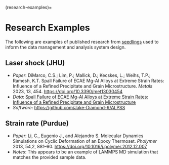 (research-examples)=
# Research Examples

The following are examples of published research from [seedlings](seedlings-profiles)
used to inform the data management and analysis system design.

## Laser shock (JHU)

* *Paper*: DiMarco, C.S.; Lim, P.; Mallick, D.; Kecskes, L.; Weihs, T.P.; Ramesh, K.T.
Spall Failure of ECAE Mg-Al Alloys at Extreme Strain Rates: Influence of a
Refined Precipitate and Grain Microstructure. _Metals_ 2023, 13, 454. 
https://doi.org/10.3390/met13030454
* *Data*: [Spall Failure of ECAE Mg-Al Alloys at Extreme Strain Rates: Influence of a
Refined Precipitate and Grain
Microstructure](https://craedl.org/pubs?p=6348&t=3&c=187&s=hemi&d=https:%2F%2Ffs.craedl.org#publications)
* *Software*: https://github.com/Jake-Diamond-9/ALPSS


## Strain rate (Purdue)

* *Paper*: Li, C., Eugenio J., and Alejandro S. Molecular Dynamics Simulations
  on Cyclic Deformation of an Epoxy Thermoset. _Pholymer_ 2013, 54,2, 881–90.
  https://doi.org/10.1016/j.polymer.2012.12.007
* *Notes*: This appears to be an example of LAMMPS MD simulation that matches
  the provided sample data.
